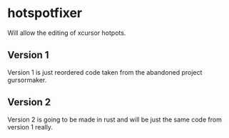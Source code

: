 # hotspotfixer
Will allow the editing of xcursor hotpots.

## Version 1
Version 1 is just reordered code taken from the abandoned project gursormaker.

## Version 2
Version 2 is going to be made in rust and will be just the same code from
version 1 really.
